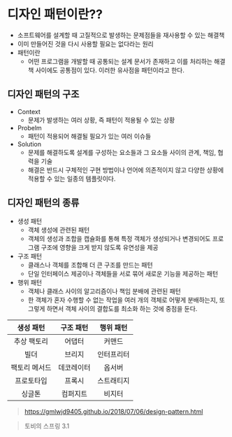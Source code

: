 디자인 패턴이란??
===================================================
* 소프트웨어를 설계할 때 고질적으로 발생하는 문제점들을 재사용할 수 있는 해결책
* 이미 만들어진 것을 다시 사용할 필요는 없다라는 원리
* 패턴이란
  - 어떤 프로그램을 개발할 때 공통되는 설계 문서가 존재하고 이를 처리하는 해결책 사이에도 공통점이 있다. 이러한 유사점을 패턴이라고 한다.
  
디자인 패턴의 구조
----------------------------------------------------
* Context
  - 문제가 발생하는 여러 상황, 즉 패턴이 적용될 수 있는 상황
* Probelm
  - 패턴이 적용되어 해결될 필요가 있는 여러 이슈들
* Solution
  - 문제를 해결하도록 설계를 구성하는 요소들과 그 요소들 사이의 관계, 책임, 협력을 기술
  - 해결은 반드시 구체적인 구현 방법이나 언어에 의존적이지 않고 다양한 상황에 적용할 수 있는 일종의 템플릿이다.
  
디자인 패턴의 종류
--------------------------------------------------------------

* 생성 패턴
  - 객체 생성에 관련된 패턴
  - 객체의 생성과 조합을 캡슐화를 통해 특정 객체가 생성되거나 변경되어도 프로그램 구조에 영향을 크게 받지 않도록 유연성을 제공
* 구조 패턴
  - 클래스나 객체를 조합해 더 큰 구조를 만드는 패턴
  - 단일 인터페이스 제공이나 객체들을 서로 묶어 새로운 기능을 제공하는 패턴
* 행위 패턴
  - 객체나 클래스 사이의 알고리즘이나 책임 분배에 관련된 패턴
  - 한 객체가 혼자 수행할 수 없는 작업을 여러 개의 객체로 어떻게 분배하는지, 또 그렇게 하면서 객체 사이의 결합도를 최소화 하는 것에 중점을 둔다. 



|생성 패턴|구조 패턴|행위 패턴|
|:-----------------:|:----------------:|:------------:|
|추상 팩토리|어댑터|커맨드|
|빌더|브리지|인터프리터|
|팩토리 메서드|데코레이터|옵서버|
|프로토타입|프록시|스트래티지|
|싱글톤|컴퍼지트|비지터|
  
  
  
  
  
  
  
  
  
  
  
  
  
  
  
  
  
  
  
  
  
  
  
  
  
  
> https://gmlwjd9405.github.io/2018/07/06/design-pattern.html

> 토비의 스프링 3.1
  
  
  
  
  
  
  
  
  
  
  
  
  
  
  
  
  
  

